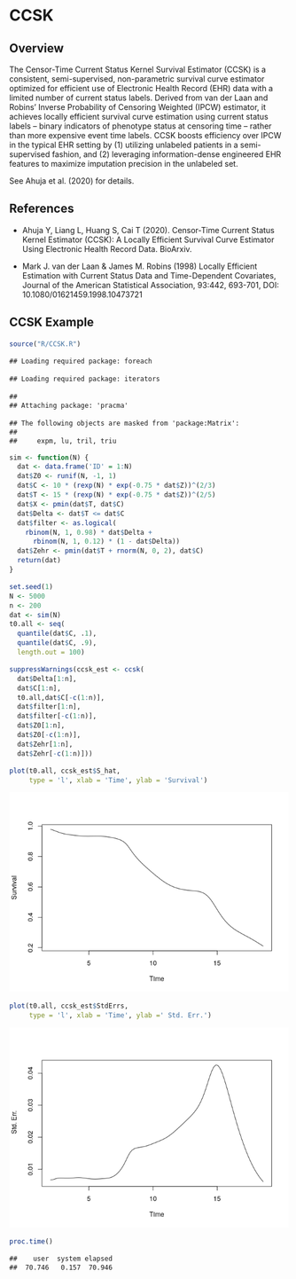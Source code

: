 CCSK
================

## Overview

The Censor-Time Current Status Kernel Survival Estimator (CCSK) is a
consistent, semi-supervised, non-parametric survival curve estimator
optimized for efficient use of Electronic Health Record (EHR) data with
a limited number of current status labels. Derived from van der Laan and
Robins’ Inverse Probability of Censoring Weighted (IPCW) estimator, it
achieves locally efficient survival curve estimation using current
status labels – binary indicators of phenotype status at censoring time
– rather than more expensive event time labels. CCSK boosts efficiency
over IPCW in the typical EHR setting by (1) utilizing unlabeled patients
in a semi-supervised fashion, and (2) leveraging information-dense
engineered EHR features to maximize imputation precision in the
unlabeled set.

See Ahuja et al. (2020) for details.

## References

  - Ahuja Y, Liang L, Huang S, Cai T (2020). Censor-Time Current Status
    Kernel Estimator (CCSK): A Locally Efficient Survival Curve
    Estimator Using Electronic Health Record Data. BioArxiv.

  - Mark J. van der Laan & James M. Robins (1998) Locally Efficient
    Estimation with Current Status Data and Time-Dependent Covariates,
    Journal of the American Statistical Association, 93:442, 693-701,
    DOI: 10.1080/01621459.1998.10473721

## CCSK Example

``` r
source("R/CCSK.R")
```

    ## Loading required package: foreach

    ## Loading required package: iterators

    ## 
    ## Attaching package: 'pracma'

    ## The following objects are masked from 'package:Matrix':
    ## 
    ##     expm, lu, tril, triu

``` r
sim <- function(N) {
  dat <- data.frame('ID' = 1:N)
  dat$Z0 <- runif(N, -1, 1)
  dat$C <- 10 * (rexp(N) * exp(-0.75 * dat$Z))^(2/3)
  dat$T <- 15 * (rexp(N) * exp(-0.75 * dat$Z))^(2/5)
  dat$X <- pmin(dat$T, dat$C)
  dat$Delta <- dat$T <= dat$C
  dat$filter <- as.logical(
    rbinom(N, 1, 0.98) * dat$Delta + 
      rbinom(N, 1, 0.12) * (1 - dat$Delta))
  dat$Zehr <- pmin(dat$T + rnorm(N, 0, 2), dat$C)
  return(dat)
}
```

``` r
set.seed(1)
N <- 5000
n <- 200
dat <- sim(N)
t0.all <- seq(
  quantile(dat$C, .1),
  quantile(dat$C, .9),
  length.out = 100)
```

``` r
suppressWarnings(ccsk_est <- ccsk(
  dat$Delta[1:n],
  dat$C[1:n],
  t0.all,dat$C[-c(1:n)],
  dat$filter[1:n],
  dat$filter[-c(1:n)],
  dat$Z0[1:n],
  dat$Z0[-c(1:n)],
  dat$Zehr[1:n],
  dat$Zehr[-c(1:n)]))
```

``` r
plot(t0.all, ccsk_est$S_hat, 
     type = 'l', xlab = 'Time', ylab = 'Survival')
```

![](README_files/figure-gfm/unnamed-chunk-5-1.png)<!-- -->

``` r
plot(t0.all, ccsk_est$StdErrs, 
     type = 'l', xlab = 'Time', ylab =' Std. Err.')
```

![](README_files/figure-gfm/unnamed-chunk-5-2.png)<!-- -->

``` r
proc.time()
```

    ##    user  system elapsed 
    ##  70.746   0.157  70.946
